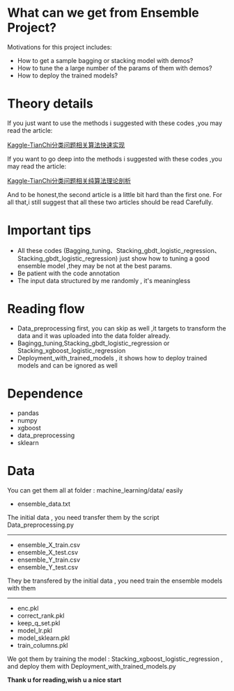 # What can we get from Ensemble Project?
Motivations for this project includes:
- How to get a sample bagging or stacking model with demos?
- How to tune the a large number of the params of them with demos?
- How to deploy the trained models?

# Theory details
If you just want to use the methods i suggested with these codes ,you may read the article:

[Kaggle-TianChi分类问题相关算法快速实现](http://shataowei.com/2017/12/28/Kaggle-TianChi分类问题相关算法快速实现/)

If you want to go deep into the methods i suggested with these codes ,you may read the article:

[Kaggle-TianChi分类问题相关纯算法理论剖析](http://shataowei.com/2017/12/29/Kaggle-TianChi分类问题相关纯算法理论剖析/)

And to be honest,the second article is a little bit hard than the first one. For all that,i still suggest that all these two articles should be read Carefully.
  
# Important tips
- All these codes (Bagging_tuning、Stacking_gbdt_logistic_regression、Stacking_gbdt_logistic_regression) just show how to tuning a good ensemble model ,they may be not at the best params.
- Be patient with the code annotation
- The input data structured by me randomly , it's meaningless

# Reading flow
- Data_preprocessing first, you can skip as well ,it targets to transform the data and it was uploaded into the data folder already. 
- Bagingg_tuning,Stacking_gbdt_logistic_regression or Stacking_xgboost_logistic_regression
- Deployment_with_trained_models , it shows how to deploy trained models and can be ignored as well

# Dependence
- pandas
- numpy
- xgboost
- data_preprocessing
- sklearn

# Data
You can get them all at folder : machine_learning/data/ easily
- ensemble_data.txt

The initial data , you need transfer them by the script Data_preprocessing.py
****
- ensemble_X_train.csv
- ensemble_X_test.csv
- ensemble_Y_train.csv
- ensemble_Y_test.csv

They be transfered by the initial data , you need train the ensemble models with them
****
- enc.pkl
- correct_rank.pkl
- keep_q_set.pkl
- model_lr.pkl
- model_sklearn.pkl
- train_columns.pkl

We got them by training the model : Stacking_xgboost_logistic_regression , and deploy them with Deployment_with_trained_models.py



**Thank u for reading,wish u a nice start**